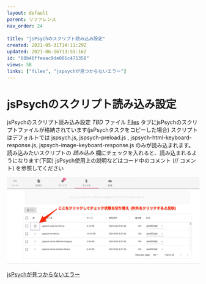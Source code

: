 ```yaml
---
layout: default
parent: リファレンス
nav_order: 24

title: "jsPsychのスクリプト読み込み設定"
created: 2021-05-31T14:11:29Z
updated: 2021-06-16T13:55:16Z
id: "60b46ffeaac9de001c475358"
views: 58
links: ["files", "jspsychが見つからないエラー"]
---
```


# jsPsychのスクリプト読み込み設定

jsPsychのスクリプト読み込み設定
*TBD*
ファイル [Files](Files.html) タブにjsPsychのスクリプトファイルが格納されています(jsPsychタスクをコピーした場合)
スクリプトはデフォルトでは jspsych.js, jspsych-preload.js , jspsych-html-keyboard-response.js, jspsych-image-keyboard-response.js のみが読み込まれます。
読み込みたいスクリプトの *読み込み* 欄にチェックを入れると、読み込まれるようになります(下図)
jsPsych使用上の説明などはコード中のコメント (// コメント) を参照してください

![](/images/60b47041e7f7cd001e678108.png)


[jsPsychが見つからないエラー](jsPsychが見つからないエラー.html)

